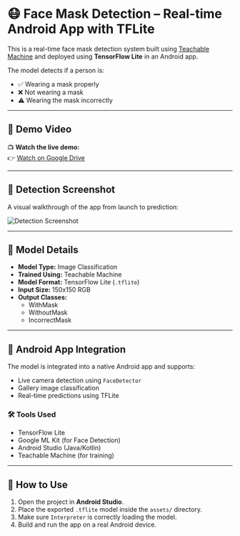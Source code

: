 # 😷 Face Mask Detection – Real-time Android App with TFLite

This is a real-time face mask detection system built using [Teachable Machine](https://teachablemachine.withgoogle.com/) and deployed using **TensorFlow Lite** in an Android app.

The model detects if a person is:
- ✅ Wearing a mask properly
- ❌ Not wearing a mask
- ⚠️ Wearing the mask incorrectly

---

## 🎥 Demo Video

📺 **Watch the live demo:**  
👉 [Watch on Google Drive](https://drive.google.com/file/d/1udY0Rx1nNsh_3A_69wGHJ2NRmFVydXge/view?usp=sharing)

---

## 📸 Detection Screenshot

A visual walkthrough of the app from launch to prediction:

![Detection Screenshot](images/detection_demo.jpg)

---

## 🧠 Model Details

- **Model Type:** Image Classification
- **Trained Using:** Teachable Machine
- **Model Format:** TensorFlow Lite (`.tflite`)
- **Input Size:** 150x150 RGB
- **Output Classes:**
  - WithMask
  - WithoutMask
  - IncorrectMask

---

## 📱 Android App Integration

The model is integrated into a native Android app and supports:
- Live camera detection using `FaceDetector`
- Gallery image classification
- Real-time predictions using TFLite

### 🛠 Tools Used
- TensorFlow Lite
- Google ML Kit (for Face Detection)
- Android Studio (Java/Kotlin)
- Teachable Machine (for training)

---

## 🚀 How to Use

1. Open the project in **Android Studio**.
2. Place the exported `.tflite` model inside the `assets/` directory.
3. Make sure `Interpreter` is correctly loading the model.
4. Build and run the app on a real Android device.
